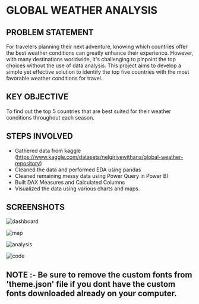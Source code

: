 # GLOBAL WEATHER ANALYSIS

## PROBLEM STATEMENT
For travelers planning their next adventure, knowing which countries offer the best weather conditions can greatly enhance their experience. However, with many destinations worldwide, it's challenging to pinpoint the top choices without the use of data analysis.
This project aims to develop a simple yet effective solution to identify the top five countries with the most favorable weather conditions for travel.
## KEY OBJECTIVE
To find out the top 5 countries that are best suited for their weather conditions throughout each season.

## STEPS INVOLVED
- Gathered data from kaggle (https://www.kaggle.com/datasets/nelgiriyewithana/global-weather-repository)
- Cleaned the data and performed EDA using pandas
- Cleaned remaining messy data using Power Query in Power BI
- Built DAX Measures and Calculated Columns
- Visualized the data using various charts and maps.

## SCREENSHOTS

![dashboard](https://github.com/HarshitRoy812/global-weather-analysis/assets/65864697/49b01b1a-0b8e-4eba-a464-a9aeca55819d)

![map](https://github.com/HarshitRoy812/global-weather-analysis/assets/65864697/7d304932-0c7a-4160-9dac-68d17b31c749)

![analysis](https://github.com/HarshitRoy812/global-weather-analysis/assets/65864697/b5837b6c-89c5-46b2-b9ab-759988dda915)

![code](https://github.com/HarshitRoy812/global-weather-analysis/assets/65864697/fa803215-d1af-4a12-b56e-777e2d720d5c)

## NOTE :- Be sure to remove the custom fonts from 'theme.json' file if you dont have the custom fonts downloaded already on your computer.
